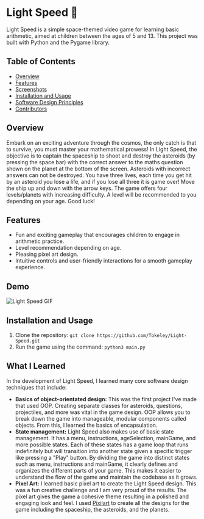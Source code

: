 # Light Speed 🚀 

Light Speed is a simple space-themed video game for learning basic arithmetic, aimed at children between the ages of 5 and 13. This project was built with Python and the Pygame library.

## Table of Contents

- [Overview](#overview)
- [Features](#features)
- [Screenshots](#screenshots)
- [Installation and Usage](#installation-and-usage)
- [Software Design Principles](#software-design-principles)
- [Contributors](#contributors)

## Overview

Embark on an exciting adventure through the cosmos, the only catch is that to survive, you must master your mathematical prowess! In Light Speed, the objective is to captain the spaceship to shoot and destroy the asteroids (by pressing the space bar) with the correct answer to the maths question shown on the planet at the bottom of the screen. Asteroids with incorrect answers can not be destroyed. You have three lives, each time you get hit by an asteroid you lose a life, and if you lose all three it is game over! Move the ship up and down with the arrow keys. The game offers four levels/planets with increasing difficulty. A level will be recommended to you depending on your age. Good luck!

## Features

- Fun and exciting gameplay that encourages children to engage in arithmetic practice.
- Level recommendation depending on age.
- Pleasing pixel art design.
- Intuitive controls and user-friendly interactions for a smooth gameplay experience.

## Demo

![Light Speed GIF](demo.gif)

## Installation and Usage

1. Clone the repository: `git clone https://github.com/Tokeley/Light-Speed.git`
2. Run the game using the command: `python3 main.py`

## What I Learned

In the development of Light Speed, I learned many core software design techniques that include: 
- **Basics of object-orientated design:** This was the first project I've made that used OOP. Creating separate classes for asteroids, questions, projectiles, and more was vital in the game design.  OOP allows you to break down the game into manageable, modular components called objects. From this, I learned the basics of encapsulation.
- **State management:** Light Speed also makes use of basic state management. It has a menu, instructions, ageSelection, mainGame, and more possible states. Each of these states has a game loop that runs indefinitely but will transition into another state given a specific trigger like pressing a "Play" button. By dividing the game into distinct states such as menu, instructions and mainGame, it clearly defines and organizes the different parts of your game. This makes it easier to understand the flow of the game and maintain the codebase as it grows.
- **Pixel Art:** I learned basic pixel art to create the Light Speed design. This was a fun creative challenge and I am very proud of the results. The pixel art gives the game a cohesive theme resulting in a polished and engaging look and feel. I used [Pixilart](pixilart.com) to create all the designs for the game including the spaceship, the asteroids, and the planets. 

